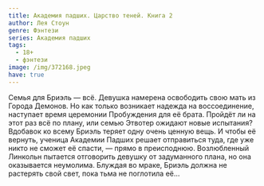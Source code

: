 ```yaml
---
title: Академия падших. Царство теней. Книга 2
author: Лея Стоун
genre: Фэнтези
series: Академия падших
tags:
  - 18+
  - фэнтези
image: /img/372168.jpeg
have: true
---
```

Семья для Бриэль — всё. Девушка намерена освободить свою мать из Города Демонов. Но как только возникает надежда на воссоединение, наступает время церемонии Пробуждения для её брата. Пройдёт ли на этот раз всё по плану, или семью Этвотер ожидают новые испытания? Вдобавок ко всему Бриэль теряет одну очень ценную вещь. И чтобы её вернуть, ученица Академии Падших решает отправиться туда, где уже никто не сможет её спасти, — прямо в преисподнюю. Возлюбленный Линкольн пытается отговорить девушку от задуманного плана, но она оказывается неумолима. Блуждая во мраке, Бриэль должна не растерять свой свет, пока тьма не поглотила её…